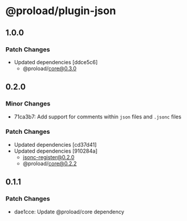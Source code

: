 # @proload/plugin-json

## 1.0.0

### Patch Changes

- Updated dependencies [ddce5c6]
  - @proload/core@0.3.0

## 0.2.0

### Minor Changes

- 71ca3b7: Add support for comments within `json` files and `.jsonc` files

### Patch Changes

- Updated dependencies [cd37d41]
- Updated dependencies [910284a]
  - jsonc-register@0.2.0
  - @proload/core@0.2.2

## 0.1.1

### Patch Changes

- dae1cce: Update @proload/core dependency
